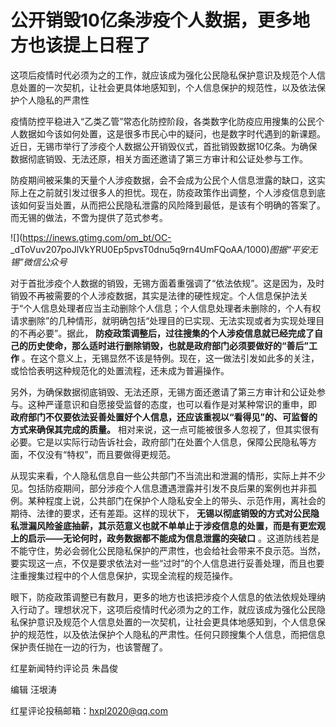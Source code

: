 # 公开销毁10亿条涉疫个人数据，更多地方也该提上日程了

这项后疫情时代必须为之的工作，就应该成为强化公民隐私保护意识及规范个人信息处置的一次契机，让社会更具体地感知到，个人信息保护的规范性，以及依法保护个人隐私的严肃性

疫情防控平稳进入“乙类乙管”常态化防控阶段，各类数字化防疫应用搜集的公民个人数据如今该如何处置，这是很多市民心中的疑问，也是数字时代遇到的新课题。近日，无锡市举行了涉疫个人数据公开销毁仪式，首批销毁数据10亿条。为确保数据彻底销毁、无法还原，相关方面还邀请了第三方审计和公证处参与工作。

防疫期间被采集的天量个人涉疫数据，会不会成为公民个人信息泄露的缺口，这实际上在之前就引发过很多人的担忧。现在，防疫政策作出调整，个人涉疫信息到底该如何妥当处置，从而把公民隐私泄露的风险降到最低，是该有个明确的答案了。而无锡的做法，不啻为提供了范式参考。

![](https://inews.gtimg.com/om_bt/OC-
_dToVuv207poJlVkYRU0Ep5pvsT0dnu5q9rn4UmFQoAA/1000)_图据“平安无锡”微信公众号_

对于首批涉疫个人数据的销毁，无锡方面着重强调了“依法依规”。这是因为，及时销毁不再被需要的个人涉疫数据，其实是法律的硬性规定。个人信息保护法关于“个人信息处理者应当主动删除个人信息；个人信息处理者未删除的，个人有权请求删除”的几种情形，就明确包括“处理目的已实现、无法实现或者为实现处理目的不再必要”。据此，
**防疫政策调整后，过往搜集的个人涉疫信息就已经完成了自己的历史使命，那么适时进行删除销毁，也就是政府部门必须要做好的“善后”工作**
。在这个意义上，无锡显然不该是特例。现在，这一做法引发如此多的关注，或恰恰表明这种规范化的处置流程，还未成为普遍操作。

另外，为确保数据彻底销毁、无法还原，无锡方面还邀请了第三方审计和公证处参与。这种严谨意识和自愿接受监督的态度，也可以看作是对某种常识的重申，即
**政府部门不仅要依法妥善处置好个人信息，还应该重视以“看得见”的、可监督的方式来确保其完成的质量。**
相对来说，这一点可能被很多人忽视了，但其实很有必要。它是以实际行动告诉社会，政府部门在处置个人信息，保障公民隐私等方面，不仅没有“特权”，而且要做得更规范。

从现实来看，个人隐私信息自一些公共部门不当流出和泄漏的情形，实际上并不少见。包括防疫期间，部分涉疫个人信息遭遇泄露并引发不良后果的案例也并非孤例。某种程度上说，公共部门在保护个人隐私安全上的带头、示范作用，离社会的期待、法律的要求，还有差距。这样的现状下，
**无锡以彻底销毁的方式对公民隐私泄漏风险釜底抽薪，其示范意义也就不单单止于涉疫信息的处置，而是有更宏观上的启示——无论何时，政务数据都不能成为信息泄露的突破口**
。这道防线若是不能守住，势必会弱化公民隐私保护的严肃性，也会给社会带来不良示范。当然，要实现这一点，不仅是要求依法对一些“过时”的个人信息进行妥善处理，而且也要注重搜集过程中的个人信息保护，实现全流程的规范操作。

眼下，防疫政策调整已有数月，更多的地方也该把涉疫个人信息的依法依规处理纳入行动了。理想状况下，这项后疫情时代必须为之的工作，就应该成为强化公民隐私保护意识及规范个人信息处置的一次契机，让社会更具体地感知到，个人信息保护的规范性，以及依法保护个人隐私的严肃性。任何只顾搜集个人信息，而把信息保护责任抛在一边的行为，也该警醒了。

红星新闻特约评论员 朱昌俊

编辑 汪垠涛

红星评论投稿邮箱：hxpl2020@qq.com

